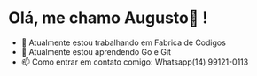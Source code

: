 # Olá, me chamo Augusto👋 !
- 🔭 Atualmente estou trabalhando em Fabrica de Codigos
- 🌱 Atualmente estou aprendendo Go e Git
- 📫 Como entrar em contato comigo: Whatsapp(14) 99121-0113
